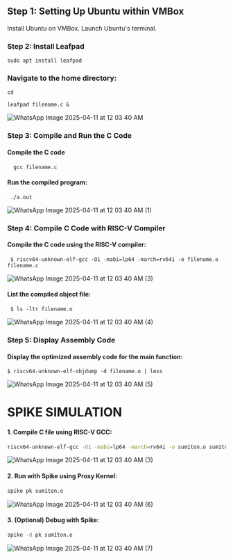 ## Step 1: Setting Up Ubuntu within VMBox
Install Ubuntu on VMBox.
Launch Ubuntu's terminal.

### Step 2: Install Leafpad
    sudo apt install leafpad
### Navigate to the home directory:
    cd
    
    leafpad filename.c &
    
![WhatsApp Image 2025-04-11 at 12 03 40 AM](https://github.com/user-attachments/assets/0e55bc30-eb2f-4bb9-bc5f-91b226920cd1)


### Step 3: Compile and Run the C Code
#### Compile the C code
      gcc filename.c
#### Run the compiled program:
     ./a.out

![WhatsApp Image 2025-04-11 at 12 03 40 AM (1)](https://github.com/user-attachments/assets/a1c9a2ad-0ed5-44e4-ae5b-1a8b4bf3924f)

### Step 4: Compile C Code with RISC-V Compiler
#### Compile the C code using the RISC-V compiler:
     $ riscv64-unknown-elf-gcc -O1 -mabi=lp64 -march=rv64i -o filename.o filename.c
![WhatsApp Image 2025-04-11 at 12 03 40 AM (3)](https://github.com/user-attachments/assets/3bb5071b-3407-4a31-b99a-9d943f99ca46)

#### List the compiled object file:
     $ ls -ltr filename.o
![WhatsApp Image 2025-04-11 at 12 03 40 AM (4)](https://github.com/user-attachments/assets/896a5f36-df56-4f27-b4cd-24e8211bad9e)

### Step 5: Display Assembly Code
#### Display the optimized assembly code for the main function:
    $ riscv64-unknown-elf-objdump -d filename.o | less
![WhatsApp Image 2025-04-11 at 12 03 40 AM (5)](https://github.com/user-attachments/assets/eac2fee8-a0b5-43cf-aee9-16d8e0e86dd7)

# SPIKE SIMULATION
#### 1. **Compile C file using RISC-V GCC:**

```bash
riscv64-unknown-elf-gcc -O1 -mabi=lp64 -march=rv64i -o sum1ton.o sum1ton.c
```
![WhatsApp Image 2025-04-11 at 12 03 40 AM (3)](https://github.com/user-attachments/assets/34227c10-fe4a-4c2e-8449-a21df721b89d)

#### 2. **Run with Spike using Proxy Kernel:**

```bash
spike pk sum1ton.o
```
![WhatsApp Image 2025-04-11 at 12 03 40 AM (6)](https://github.com/user-attachments/assets/393d306c-abc0-4f08-ac4f-d7790f1639fc)

#### 3. **(Optional) Debug with Spike:**

```bash
spike -d pk sum1ton.o
```
![WhatsApp Image 2025-04-11 at 12 03 40 AM (7)](https://github.com/user-attachments/assets/9ababa36-8139-43a4-aae1-25e741654e05)

